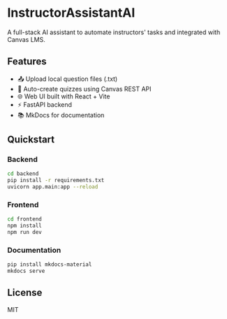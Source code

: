 # InstructorAssistantAI
A full-stack AI assistant to automate instructors' tasks and integrated with Canvas LMS.

## Features
- 📤 Upload local question files (.txt)
- 🔧 Auto-create quizzes using Canvas REST API
- 🌐 Web UI built with React + Vite
- ⚡ FastAPI backend
- 📚 MkDocs for documentation

## Quickstart

### Backend
```bash
cd backend
pip install -r requirements.txt
uvicorn app.main:app --reload
```

### Frontend
```bash
cd frontend
npm install
npm run dev
```

### Documentation
```bash
pip install mkdocs-material
mkdocs serve
```

## License
MIT
